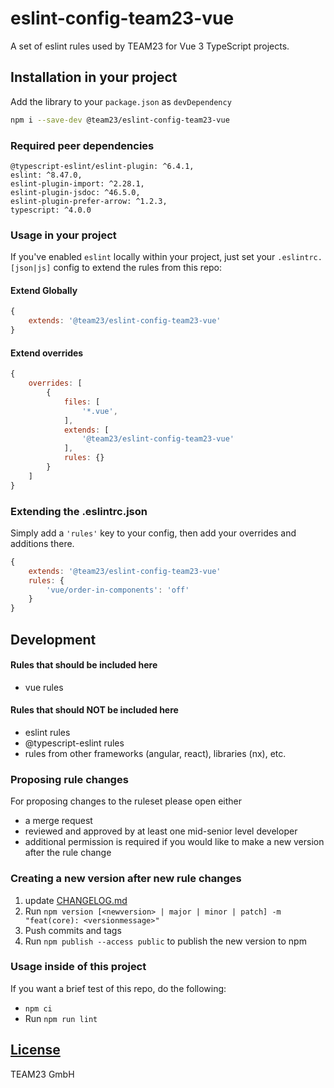 # eslint-config-team23-vue

A set of eslint rules used by TEAM23 for Vue 3 TypeScript projects.

## Installation in your project
Add the library to your `package.json` as `devDependency`

```bash
npm i --save-dev @team23/eslint-config-team23-vue
```

### Required peer dependencies
    @typescript-eslint/eslint-plugin: ^6.4.1,
    eslint: ^8.47.0,
    eslint-plugin-import: ^2.28.1,
    eslint-plugin-jsdoc: ^46.5.0,
    eslint-plugin-prefer-arrow: ^1.2.3,
    typescript: ^4.0.0

### Usage in your project

If you've enabled `eslint` locally within your project, just set your `.eslintrc.[json|js]` config to extend the rules from this repo:

#### Extend Globally
```js
{
    extends: '@team23/eslint-config-team23-vue'
}
```

#### Extend overrides
```js
{
    overrides: [
        {
            files: [
                '*.vue',
            ],
            extends: [
                '@team23/eslint-config-team23-vue'
            ],
            rules: {}
        }
    ]
}
```

### Extending the .eslintrc.json

Simply add a `'rules'` key to your config, then add your overrides and additions there.

```js
{
    extends: '@team23/eslint-config-team23-vue'
    rules: {
        'vue/order-in-components': 'off'
    }
}
```

## Development

#### Rules that should be included here
 - vue rules

#### Rules that should NOT be included here
 - eslint rules
 - @typescript-eslint rules
 - rules from other frameworks (angular, react), libraries (nx), etc.

### Proposing rule changes

For proposing changes to the ruleset please open either

-   a merge request
-   reviewed and approved by at least one mid-senior level developer
-   additional permission is required if you would like to make a new version after the rule change

### Creating a new version after new rule changes

1) update [CHANGELOG.md](CHANGELOG.md)
2) Run `npm version [<newversion> | major | minor | patch] -m "feat(core): <versionmessage>"`
3) Push commits and tags
4) Run `npm publish --access public` to publish the new version to npm

### Usage inside of this project 

If you want a brief test of this repo, do the following:

- `npm ci`
- Run `npm run lint`

## [License](LICENSE)
TEAM23 GmbH